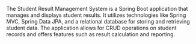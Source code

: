 The Student Result Management System is a Spring Boot application that manages and displays student results.
It utilizes technologies like Spring MVC, Spring Data JPA, and a relational database for storing and retrieving student data.
The application allows for CRUD operations on student records and offers features such as result calculation and reporting.

